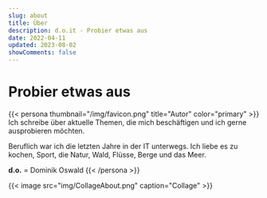 ```yaml
---
slug: about
title: Über
description: d.o.it - Probier etwas aus
date: 2022-04-11
updated: 2023-08-02
showComments: false
---
```

# Probier etwas aus

{{< persona thumbnail="/img/favicon.png" title="Autor" color="primary" >}}
 Ich schreibe über aktuelle Themen, die mich beschäftigen und ich gerne ausprobieren möchten.

Beruflich war ich die letzten Jahre in der IT unterwegs. Ich liebe es zu kochen, Sport, die Natur, Wald, Flüsse, Berge und das Meer.

**d.o.** = Dominik Oswald
{{< /persona >}}



{{< image src="img/CollageAbout.png" caption="Collage" >}}